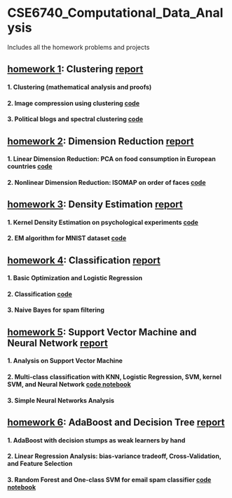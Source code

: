 # CSE6740_Computational_Data_Analysis
Includes all the homework problems and projects
## [homework 1](https://github.com/sliao7/CSE6740_Computational_Data_Analysis/tree/main/homework1): Clustering [ report ](https://github.com/sliao7/CSE6740_Computational_Data_Analysis/blob/main/homework1/Shasha_Liao_HW1_report.pdf)
#### 1. Clustering (mathematical analysis and proofs)

#### 2. Image compression using clustering [ code ](https://github.com/sliao7/CSE6740_Computational_Data_Analysis/tree/main/homework1/python)

#### 3. Political blogs and spectral clustering [ code ](https://github.com/sliao7/CSE6740_Computational_Data_Analysis/blob/main/homework1/python/spectral_clustering.py)

## [homework 2](https://github.com/sliao7/CSE6740_Computational_Data_Analysis/tree/main/homework2): Dimension Reduction [ report ](https://github.com/sliao7/CSE6740_Computational_Data_Analysis/blob/main/homework2/Shasha_Liao_HW2_report.pdf) 
#### 1. Linear Dimension Reduction: PCA on food consumption in European countries [ code ](https://github.com/sliao7/CSE6740_Computational_Data_Analysis/blob/main/homework2/python/food_PCA.py)
#### 2. Nonlinear Dimension Reduction: ISOMAP on order of faces [ code ](https://github.com/sliao7/CSE6740_Computational_Data_Analysis/blob/main/homework2/python/isomap.py)

## [homework 3](https://github.com/sliao7/CSE6740_Computational_Data_Analysis/tree/main/homework3): Density Estimation [ report ](https://github.com/sliao7/CSE6740_Computational_Data_Analysis/blob/main/homework3/Shasha_Liao_HW3_report.pdf) 
#### 1. Kernel Density Estimation on psychological experiments [ code ](https://github.com/sliao7/CSE6740_Computational_Data_Analysis/blob/main/homework3/python/density_estimation.py)
#### 2. EM algorithm for MNIST dataset [ code ](https://github.com/sliao7/CSE6740_Computational_Data_Analysis/blob/main/homework3/python/EM_scipy.py)

## [homework 4](https://github.com/sliao7/CSE6740_Computational_Data_Analysis/tree/main/homework4): Classification [ report ](https://github.com/sliao7/CSE6740_Computational_Data_Analysis/blob/main/homework4/Liao_Shasha_HW4_report.pdf)
#### 1. Basic Optimization and Logistic Regression
#### 2. Classification [ code ](https://github.com/sliao7/CSE6740_Computational_Data_Analysis/blob/main/homework4/python/classifier.py)
#### 3. Naive Bayes for spam filtering

## [homework 5](https://github.com/sliao7/CSE6740_Computational_Data_Analysis/tree/main/homework5): Support Vector Machine and Neural Network [ report ](https://github.com/sliao7/CSE6740_Computational_Data_Analysis/blob/main/homework5/Liao_Shasha_HW5_report.pdf)

#### 1. Analysis on Support Vector Machine
#### 2. Multi-class classification with KNN, Logistic Regression, SVM, kernel SVM, and Neural Network [ code ](https://github.com/sliao7/CSE6740_Computational_Data_Analysis/blob/main/homework5/Python/classification_mnist.py) [ notebook ](https://github.com/sliao7/CSE6740_Computational_Data_Analysis/blob/main/homework5/Python/classification_mnist.ipynb)
#### 3. Simple Neural Networks Analysis

## [homework 6](https://github.com/sliao7/CSE6740_Computational_Data_Analysis/tree/main/homework6): AdaBoost and Decision Tree [ report ](https://github.com/sliao7/CSE6740_Computational_Data_Analysis/blob/main/homework5/Liao_Shasha_HW6_report.pdf)

#### 1. AdaBoost with decision stumps as weak learners by hand
#### 2. Linear Regression Analysis: bias-variance tradeoff, Cross-Validation, and Feature Selection
#### 3. Random Forest and One-class SVM for email spam classifier [ code ](https://github.com/sliao7/CSE6740_Computational_Data_Analysis/blob/main/homework6/Python/email_spam_classifier.py) [ notebook ](https://github.com/sliao7/CSE6740_Computational_Data_Analysis/blob/main/homework6/Python/Email_Spam_Classifier.ipynb)
